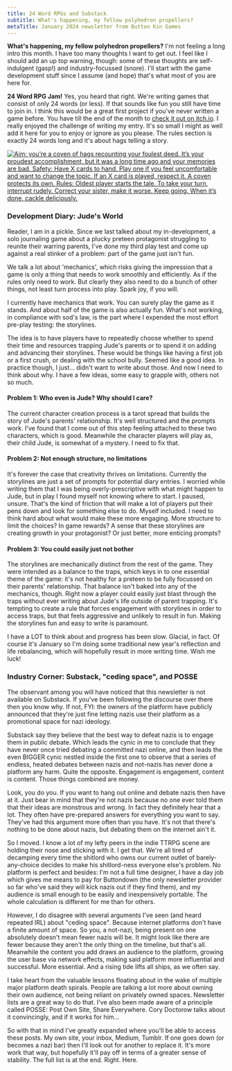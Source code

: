 ```yaml
---
title: 24 Word RPGs and Substack
subtitle: What's happening, my fellow polyhedron propellers?
metaTitle: January 2024 newsletter from Button Kin Games
---
```


<p>
    <b>What's happening, my fellow polyhedron propellers?</b> I'm not feeling a long intro this month. I have too many thoughts I want to get out. I feel like I should add an up top warning, though: some of these thoughts are self-indulgent (gasp!) and industry-focussed (snore). I'll start with the game development stuff since I assume (and hope) that's what most of you are here for.
</p><p>
    <b>24 Word RPG Jam!</b> Yes, you heard that right. We're writing games that consist of only 24 words (or less). If that sounds like fun you still have time to join in. I think this would be a great first project if you've never written a game before. You have till the end of the month to <a href="https://itch.io/jam/24wordrpgjam" target="_blank">check it out on itch.io</a>. I really enjoyed the challenge of writing my entry. It's so small I might as well add it here for you to enjoy or ignore as you please. The rules section is exactly 24 words long and it's about hags telling a story.
</p>
<a href="https://buttonkin.itch.io/quibbling-bess" target="_blank"><img src="/assets/images/newsletter/quibbling_bess.png" alt="Aim: you’re a coven of hags recounting your foulest deed. It’s your proudest accomplishment, but it was a long time ago and your memories are bad. Safety: Have X cards to hand. Play one if you feel uncomfortable and want to change the topic. If an X card is played, respect it. A coven protects its own. Rules: Oldest player starts the tale. To take your turn, interrupt rudely. Correct your sister, make it worse. Keep going. When it’s done, cackle deliciously."/></a>
<h3>Development Diary: Jude's World</h3>
<p>
    Reader, I am in a pickle. Since we last talked about my in-development, a solo journaling game about a plucky preteen protagonist struggling to reunite their warring parents, I've done my third play test and come up against a real stinker of a problem: part of the game just isn't fun.
</p><p>
    We talk a lot about 'mechanics', which risks giving the impression that a game is only a thing that needs to work smoothly and efficiently. As if the rules only need to work. But clearly they also need to do a bunch of other things, not least turn process into play. Spark joy, if you will.
</p><p>
    I currently have mechanics that work. You can surely play the game as it stands. And about half of the game is also actually fun. What's not working, in compliance with sod's law, is the part where I expended the most effort pre-play testing: the storylines.
</p><p>
    The idea is to have players have to repeatedly choose whether to spend their time and resources trapping Jude's parents or to spend it on adding and advancing their storylines. These would be things like having a first job or a first crush, or dealing with the school bully. Seemed like a good idea. In practice though, I just... didn't want to write about those. And now I need to think about why. I have a few ideas, some easy to grapple with, others not so much.
</p>
<h4>Problem 1: Who even is Jude? Why should I care?</h4>
<p>
    The current character creation process is a tarot spread that builds the story of Jude's parents' relationship. It's well structured and the prompts work. I've found that I come out of this step feeling attached to these two characters, which is good. Meanwhile the character players will play as, their child Jude, is somewhat of a mystery. I need to fix that.
</p>
<h4>Problem 2: Not enough structure, no limitations</h4>
<p>
    It's forever the case that creativity thrives on limitations. Currently the storylines are just a set of prompts for potential diary entries. I worried while writing them that I was being overly-prescriptive with what might happen to Jude, but in play I found myself not knowing where to start. I paused, unsure. That's the kind of friction that will make a lot of players put their pens down and look for something else to do. Myself included. I need to think hard about what would make these more engaging. More structure to limit the choices? In game rewards? A sense that these storylines are creating growth in your protagonist? Or just better, more enticing prompts?
</p>
<h4>Problem 3: You could easily just not bother</h4>
<p>
    The storylines are mechanically distinct from the rest of the game. They were intended as a balance to the traps, which keys in to one essential theme of the game: it's not healthy for a preteen to be fully focussed on their parents' relationship. That balance isn't baked into any of the mechanics, though. Right now a player could easily just blast through the traps without ever writing about Jude's life outside of parent trapping. It's tempting to create a rule that forces engagement with storylines in order to access traps, but that feels aggressive and unlikely to result in fun. Making the storylines fun and easy to write is paramount.
</p>
<p>
    I have a LOT to think about and progress has been slow. Glacial, in fact. Of course it's January so I'm doing some traditional new year's reflection and life rebalancing, which will hopefully result in more writing time. Wish me luck!
</p>
<h3>Industry Corner: Substack, "ceding space", and POSSE</h3>
<p>
    The observant among you will have noticed that this newsletter is not available on Substack. If you've been following the discourse over there then you know why. If not, FYI: the owners of the platform have publicly announced that they're just fine letting nazis use their platform as a promotional space for nazi ideology.
</p><p>
    Substack say they believe that the best way to defeat nazis is to engage them in public debate. Which leads the cynic in me to conclude that they have never once tried debating a committed nazi online, and then leads the even BIGGER cynic nestled inside the first one to observe that a series of endless, heated debates between nazis and not-nazis has never done a platform any harm. Quite the opposite. Engagement is engagement, content is content. Those things combined are money.
</p><p>
    Look, you do you. If you want to hang out online and debate nazis then have at it. Just bear in mind that they're not nazis because no one ever told them that their ideas are monstrous and wrong. In fact they definitely hear that a lot. They often have pre-prepared answers for everything you want to say. They've had this argument more often than you have. It's not that there's nothing to be done about nazis, but debating them on the internet ain't it.
</p><p>
    So I moved. I know a lot of my lefty peers in the indie TTRPG scene are holding their nose and sticking with it. I get that. We're all tired of decamping every time the shitlord who owns our current outlet of barely-any-choice decides to make his shitlord-ness everyone else's problem. No platform is perfect and besides: I'm not a full time designer, I have a day job which gives me means to pay for Buttondown (the only newsletter provider so far who've said they will kick nazis out if they find them), and my audience is small enough to be easily and inexpensively portable. The whole calculation is different for me than for others.
</p><p>
    However, I do disagree with several arguments I've seen (and heard repeated IRL) about "ceding space". Because internet platforms don't have a finite amount of space. So you, a not-nazi, being present on one absolutely doesn't mean fewer nazis will be. It might look like there are fewer because they aren't the only thing on the timeline, but that's all. Meanwhile the content you add draws an audience to the platform, growing the user base via network effects, making said platform more influential and successful. More essential. And a rising tide lifts all ships, as we often say.
</p><p>
    I take heart from the valuable lessons floating about in the wake of multiple major platform death spirals. People are talking a lot more about owning their own audience, not being reliant on privately owned spaces. Newsletter lists are a great way to do that. I've also been made aware of a principle called POSSE: Post Own Site, Share Everywhere. Cory Doctorow talks about it convincingly, and if it works for him...
</p><p>
    So with that in mind I've greatly expanded where you'll be able to access these posts. My own site, your inbox, Medium, Tumblr. If one goes down (or becomes a nazi bar) then I'll look out for another to replace it. It's more work that way, but hopefully it'll pay off in terms of a greater sense of stability. The full list is at the end. Right. Here.
</p>
